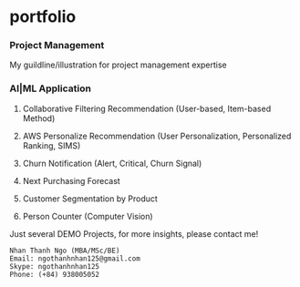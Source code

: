 # portfolio
### Project Management

My guildline/illustration for project management expertise

### AI|ML Application 

1. Collaborative Filtering Recommendation (User-based, Item-based Method)

2. AWS Personalize Recommendation (User Personalization, Personalized Ranking, SIMS)

3. Churn Notification (Alert, Critical, Churn Signal)

4. Next Purchasing Forecast

5. Customer Segmentation by Product

6. Person Counter (Computer Vision)

Just several DEMO Projects, for more insights, please contact me!

    Nhan Thanh Ngo (MBA/MSc/BE)
    Email: ngothanhnhan125@gmail.com
    Skype: ngothanhnhan125
    Phone: (+84) 938005052



